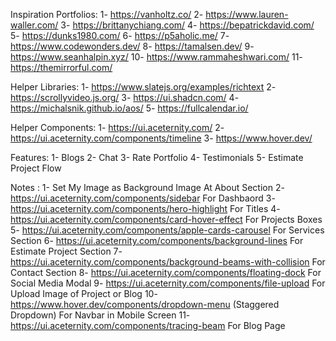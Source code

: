 Inspiration Portfolios:
1- https://vanholtz.co/
2- https://www.lauren-waller.com/
3- https://brittanychiang.com/
4- https://bepatrickdavid.com/
5- https://dunks1980.com/
6- https://p5aholic.me/
7- https://www.codewonders.dev/
8- https://tamalsen.dev/
9- https://www.seanhalpin.xyz/
10- https://www.rammaheshwari.com/
11- https://themirrorful.com/

Helper Libraries:
1- https://www.slatejs.org/examples/richtext
2- https://scrollyvideo.js.org/
3- https://ui.shadcn.com/
4- https://michalsnik.github.io/aos/
5- https://fullcalendar.io/

Helper Components:
1- https://ui.aceternity.com/
2- https://ui.aceternity.com/components/timeline
3- https://www.hover.dev/

Features:
1- Blogs
2- Chat
3- Rate Portfolio
4- Testimonials
5- Estimate Project Flow

Notes :
1- Set My Image as Background Image At About Section
2- https://ui.aceternity.com/components/sidebar For Dashbaord
3- https://ui.aceternity.com/components/hero-highlight For Titles
4- https://ui.aceternity.com/components/card-hover-effect For Projects Boxes
5- https://ui.aceternity.com/components/apple-cards-carousel For Services Section
6- https://ui.aceternity.com/components/background-lines For Estimate Project Section
7- https://ui.aceternity.com/components/background-beams-with-collision For Contact Section
8- https://ui.aceternity.com/components/floating-dock For Social Media Modal
9- https://ui.aceternity.com/components/file-upload For Upload Image of Project or Blog
10- https://www.hover.dev/components/dropdown-menu (Staggered Dropdown) For Navbar in Mobile Screen
11- https://ui.aceternity.com/components/tracing-beam For Blog Page